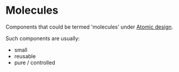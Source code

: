 # Molecules

Components that could be termed 'molecules' under [Atomic design](https://atomicdesign.bradfrost.com/chapter-2/).

Such components are usually:
- small
- reusable
- pure / controlled

